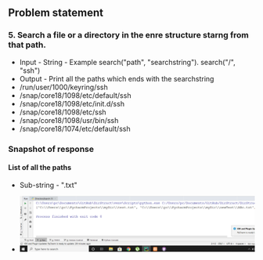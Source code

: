 ## Problem statement
### 5. Search a file or a directory in the enre structure starng from that path.
* Input - String - Example search("path", "searchstring"). search("/", "ssh")
* Output - Print all the paths which ends with the searchstring
* /run/user/1000/keyring/ssh
* /snap/core18/1098/etc/default/ssh
* /snap/core18/1098/etc/init.d/ssh
* /snap/core18/1098/etc/ssh
* /snap/core18/1098/usr/bin/ssh
* /snap/core18/1074/etc/default/ssh
### Snapshot of response 
#### List of all the paths
* Sub-string  - ".txt"
* <p><img src="https://github.com/SandeshChavan/DirStruct/blob/master/DirStruct/Snapshots/List.png" alt="Snapshot"></p>

